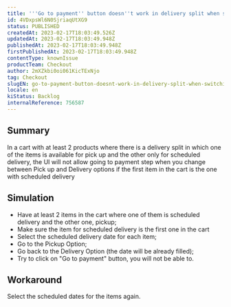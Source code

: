 ```yaml
---
title: '''Go to payment'' button doesn''t work in delivery split when switching between Delivery and Pick up options'
id: 4VDxpsWl6N0SjriaqUtXG9
status: PUBLISHED
createdAt: 2023-02-17T18:03:49.526Z
updatedAt: 2023-02-17T18:03:49.948Z
publishedAt: 2023-02-17T18:03:49.948Z
firstPublishedAt: 2023-02-17T18:03:49.948Z
contentType: knownIssue
productTeam: Checkout
author: 2mXZkbi0oi061KicTExNjo
tag: Checkout
slugEN: go-to-payment-button-doesnt-work-in-delivery-split-when-switching-between-delivery-and-pick-up-options
locale: en
kiStatus: Backlog
internalReference: 756587
---
```


## Summary


In a cart with at least 2 products where there is a delivery split in which one of the items is available for pick up and the other only for scheduled delivery, the UI will not allow going to payment step when you change between Pick up and Delivery options if the first item in the cart is the one with scheduled delivery


##

## Simulation



- Have at least 2 items in the cart where one of them is scheduled delivery and the other one, pickup;
- Make sure the item for scheduled delivery is the first one in the cart
- Select the scheduled delivery date for each item;
- Go to the Pickup Option;
- Go back to the Delivery Option (the date will be already filled);
- Try to click on "Go to payment" button, you will not be able to.


##

## Workaround


Select the scheduled dates for the items again.




